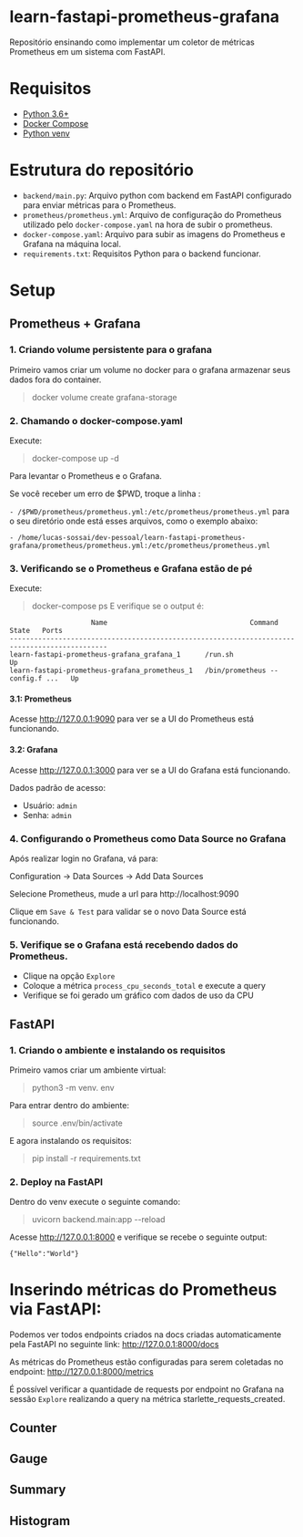 # learn-fastapi-prometheus-grafana
Repositório ensinando como implementar um coletor de métricas Prometheus em um sistema com FastAPI.

# Requisitos
* [Python 3.6+](https://www.python.org/downloads/)
* [Docker Compose](https://www.digitalocean.com/community/tutorials/how-to-install-and-use-docker-compose-on-ubuntu-20-04-pt)
* [Python venv](https://docs.python.org/3/library/venv.html)

# Estrutura do repositório
* `backend/main.py`: Arquivo python com backend em FastAPI configurado para enviar métricas para o Prometheus.
* `prometheus/prometheus.yml`: Arquivo de configuração do Prometheus utilizado pelo `docker-compose.yaml` na hora de subir o prometheus.
* `docker-compose.yaml`: Arquivo para subir as imagens do Prometheus e Grafana na máquina local.
* `requirements.txt`: Requisitos Python para o backend funcionar.

# Setup
## Prometheus + Grafana
### 1. Criando volume persistente para o grafana
Primeiro vamos criar um volume no docker para o grafana armazenar seus dados fora do container.
>docker volume create grafana-storage

### 2. Chamando o docker-compose.yaml
Execute:
>docker-compose up -d

Para levantar o Prometheus e o Grafana.

Se você receber um erro de $PWD, troque a linha :

`- /$PWD/prometheus/prometheus.yml:/etc/prometheus/prometheus.yml` para o seu diretório onde está esses arquivos, como o exemplo abaixo:

 `- /home/lucas-sossai/dev-pessoal/learn-fastapi-prometheus-grafana/prometheus/prometheus.yml:/etc/prometheus/prometheus.yml`

### 3. Verificando se o Prometheus e Grafana estão de pé
Execute:
> docker-compose ps
E verifique se o output é:
```
                    Name                                   Command               State   Ports
----------------------------------------------------------------------------------------------
learn-fastapi-prometheus-grafana_grafana_1      /run.sh                          Up           
learn-fastapi-prometheus-grafana_prometheus_1   /bin/prometheus --config.f ...   Up   
```
#### 3.1: Prometheus
Acesse http://127.0.0.1:9090 para ver se a UI do Prometheus está funcionando.

#### 3.2: Grafana

Acesse http://127.0.0.1:3000 para ver se a UI do Grafana está funcionando.

Dados padrão de acesso:
* Usuário: `admin`
* Senha: `admin`
### 4. Configurando o Prometheus como Data Source no Grafana
Após realizar login no Grafana, vá para:

Configuration -> Data Sources -> Add Data Sources

Selecione Prometheus, mude a url para http://localhost:9090

Clique em `Save & Test` para validar se o novo Data Source está funcionando.

### 5. Verifique se o Grafana está recebendo dados do Prometheus.

* Clique na opção `Explore`
* Coloque a métrica `process_cpu_seconds_total` e execute a query
* Verifique se foi gerado um gráfico com dados de uso da CPU

## FastAPI
### 1. Criando o ambiente e instalando os requisitos
Primeiro vamos criar um ambiente virtual:

> python3 -m venv. env

Para entrar dentro do ambiente:

> source .env/bin/activate

E agora instalando os requisitos:

> pip install -r requirements.txt


### 2. Deploy na FastAPI
Dentro do venv execute o seguinte comando:
> uvicorn backend.main:app --reload

Acesse http://127.0.0.1:8000 e verifique se recebe o seguinte output:

`{"Hello":"World"}`
# Inserindo métricas do Prometheus via FastAPI:
Podemos ver todos endpoints criados na docs criadas automaticamente pela FastAPI no seguinte link: http://127.0.0.1:8000/docs

As métricas do Prometheus estão configuradas para serem coletadas no endpoint: http://127.0.0.1:8000/metrics

É possível verificar a quantidade de requests por endpoint no Grafana na sessão `Explore` realizando a query na métrica starlette_requests_created.

## Counter

## Gauge

## Summary

## Histogram
